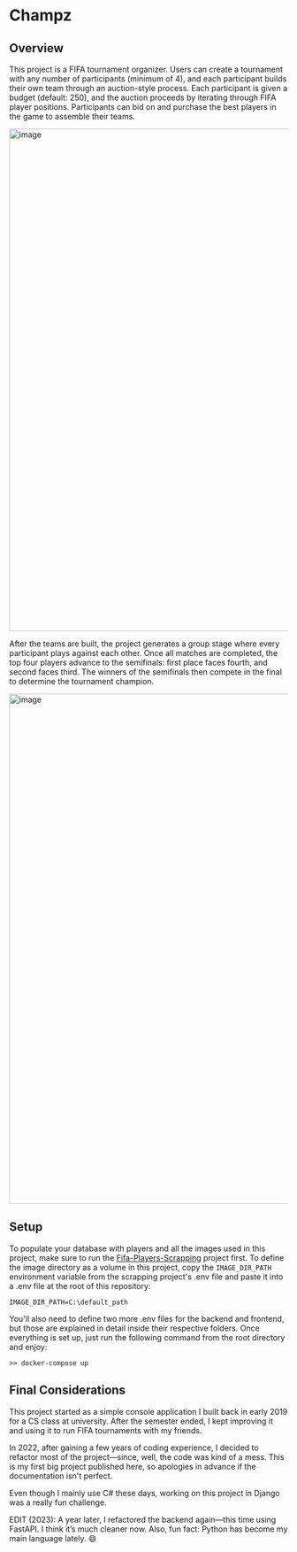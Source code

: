 # Champz
## Overview
This project is a FIFA tournament organizer. Users can create a tournament with any number of participants (minimum of 4), and each participant builds their own team through an auction-style process. Each participant is given a budget (default: 250), and the auction proceeds by iterating through FIFA player positions. Participants can bid on and purchase the best players in the game to assemble their teams.

<img width="1641" height="908" alt="image" src="https://github.com/user-attachments/assets/7b561ae1-b09c-4e46-af89-af1567444069" />

After the teams are built, the project generates a group stage where every participant plays against each other. Once all matches are completed, the top four players advance to the semifinals: first place faces fourth, and second faces third. The winners of the semifinals then compete in the final to determine the tournament champion.

<img width="1755" height="922" alt="image" src="https://github.com/user-attachments/assets/0196c0ea-ee93-4e63-aeb8-d9f13fd8dd7e" />

## Setup
To populate your database with players and all the images used in this project, make sure to run the [Fifa-Players-Scrapping](https://github.com/caiomelo22/Fifa-Players-Scrapping) project first. To define the image directory as a volume in this project, copy the `IMAGE_DIR_PATH` environment variable from the scrapping project's .env file and paste it into a .env file at the root of this repository:
```
IMAGE_DIR_PATH=C:\default_path
```
You'll also need to define two more .env files for the backend and frontend, but those are explained in detail inside their respective folders.
Once everything is set up, just run the following command from the root directory and enjoy:
```
>> docker-compose up
```

## Final Considerations
This project started as a simple console application I built back in early 2019 for a CS class at university. After the semester ended, I kept improving it and using it to run FIFA tournaments with my friends.

In 2022, after gaining a few years of coding experience, I decided to refactor most of the project—since, well, the code was kind of a mess. This is my first big project published here, so apologies in advance if the documentation isn't perfect.

Even though I mainly use C# these days, working on this project in Django was a really fun challenge.

EDIT (2023): A year later, I refactored the backend again—this time using FastAPI. I think it’s much cleaner now. Also, fun fact: Python has become my main language lately. 😄
